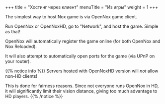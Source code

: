 +++
title = "Хостинг через клиент"
menuTitle = "Из игры"
weight = 1
+++

The simplest way to host Nox game is via OpenNox game client.

Run OpenNox or OpenNoxHD, go to "Network", and host the game. Simple as that!

OpenNox will automatically register the game online (for both OpenNox and Nox Reloaded).

It will also attempt to automatically open ports for the game (via UPnP on your router).

{{% notice info %}}
Servers hosted with OpenNoxHD version will _not_ allow non-HD clients!

This is done for fairness reasons. Since not everyone runs OpenNox in HD,
it will significantly limit their vision distance, giving too much advantage to HD players.
{{% /notice %}}